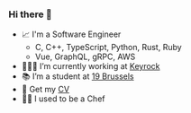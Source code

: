 ### Hi there 👋

- 📈 I'm a Software Engineer
  - C, C++, TypeScript, Python, Rust, Ruby
  - Vue, GraphQL, gRPC, AWS
- 👨🏻‍💻 I’m currently working at [Keyrock](https://www.keyrock.eu/)
- 📚 I’m a student at [19 Brussels](https://campus19.be/)
- 📄 Get my [CV](https://www.manuel.software/)
- 👨‍🍳 I used to be a Chef
